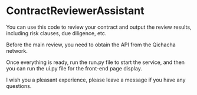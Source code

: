 # ContractReviewerAssistant

You can use this code to review your contract and output the review results, including risk clauses, due diligence, etc.

Before the main review, you need to obtain the API from the Qichacha network.

Once everything is ready, run the run.py file to start the service, and then you can run the ui.py file for the front-end page display.

I wish you a pleasant experience, please leave a message if you have any questions.
